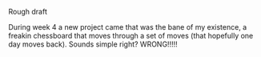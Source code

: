 Rough draft

During week 4 a new project came that was the bane of my existence, a freakin chessboard that moves through a set of moves (that hopefully one day moves back). Sounds simple right? WRONG!!!!!
